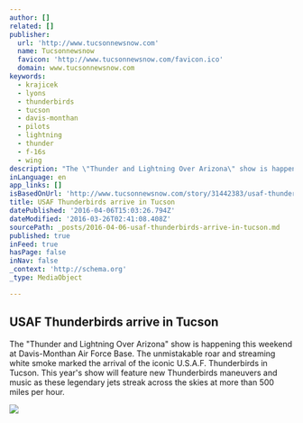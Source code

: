 ```yaml
---
author: []
related: []
publisher:
  url: 'http://www.tucsonnewsnow.com'
  name: Tucsonnewsnow
  favicon: 'http://www.tucsonnewsnow.com/favicon.ico'
  domain: www.tucsonnewsnow.com
keywords:
  - krajicek
  - lyons
  - thunderbirds
  - tucson
  - davis-monthan
  - pilots
  - lightning
  - thunder
  - f-16s
  - wing
description: "The \"Thunder and Lightning Over Arizona\" show is happening this weekend at Davis-Monthan Air Force Base. The unmistakable roar and streaming white smoke marked the arrival of the iconic U.S.A.F. Thunderbirds in Tucson. This year's show will feature new Thunderbirds maneuvers and music as these legendary jets streak across the skies at more than 500 miles per hour."
inLanguage: en
app_links: []
isBasedOnUrl: 'http://www.tucsonnewsnow.com/story/31442383/usaf-thunderbirds-arrive-in-tucson'
title: USAF Thunderbirds arrive in Tucson
datePublished: '2016-04-06T15:03:26.794Z'
dateModified: '2016-03-26T02:41:08.408Z'
sourcePath: _posts/2016-04-06-usaf-thunderbirds-arrive-in-tucson.md
published: true
inFeed: true
hasPage: false
inNav: false
_context: 'http://schema.org'
_type: MediaObject

---
```

<article style=""><h1>USAF Thunderbirds arrive in Tucson</h1><p>The "Thunder and Lightning Over Arizona" show is happening this weekend at Davis-Monthan Air Force Base. The unmistakable roar and streaming white smoke marked the arrival of the iconic U.S.A.F. Thunderbirds in Tucson. This year's show will feature new Thunderbirds maneuvers and music as these legendary jets streak across the skies at more than 500 miles per hour.</p><img src="http://kold.images.worldnow.com/images/10075444_G.jpg" /></article>